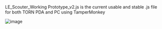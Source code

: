 LE_Scouter_Working Prototype_v2.js is the current usable and stable .js file for both TORN PDA and PC using TamperMonkey

![image](https://github.com/user-attachments/assets/c0072979-63b6-4836-a05a-5073aac203bd)
